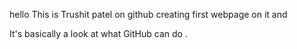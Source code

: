 hello 
This is Trushit patel on github creating first webpage on it and 

It's basically a look at what GitHub can do .

